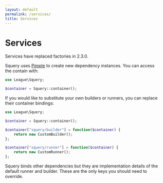 ```yaml
---
layout: default
permalink: /services/
title: Services
---
```


# Services

<div class="message-notice">Services have replaced factories in 2.3.0.</div>

Squery uses [Pimple](http://pimple.sensiolabs.org) to create new dependency instances. You can access the contain with:

~~~ php
use League\Squery;

$container = Squery::container();
~~~

If you would like to substitute your own builders or runners, you can replace their container bindings:


~~~ php
use League\Squery;

$container = Squery::container();

$container["squery/builder"] = function($container) {
    return new CustomBuilder();
};

$container["squery/runner"] = function($container) {
    return new CustomRunner();
};
~~~

<div class="message-notice">Squery binds other dependencies but they are implementation details of the default runner and builder. These are the only keys you should need to override.</div>
